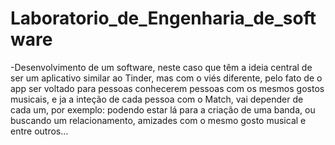 # Laboratorio_de_Engenharia_de_software
-Desenvolvimento de um software, neste caso que têm a ideia central de ser um aplicativo similar ao Tinder, mas com o viés diferente, pelo fato de o app ser voltado para pessoas conhecerem pessoas com os mesmos gostos musicais, e ja a inteção de cada pessoa com o Match, vai depender de cada um, por exemplo: podendo estar lá para a criação de uma banda, ou buscando um relacionamento, amizades com o mesmo gosto musical e entre outros...
